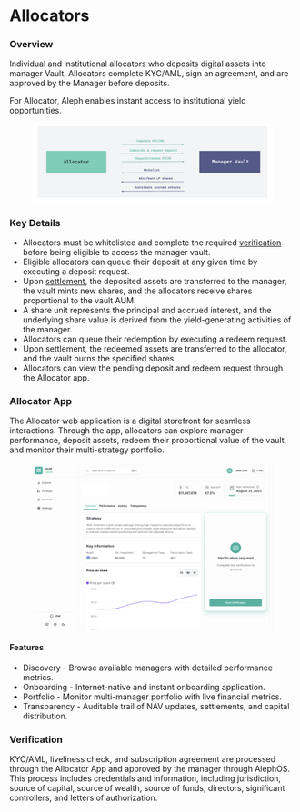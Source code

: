 # Allocators

### Overview

Individual and institutional allocators who deposits digital assets into manager Vault. Allocators complete KYC/AML, sign an agreement, and are approved by the Manager before deposits. &#x20;

For Allocator, Aleph enables instant access to institutional yield opportunities.&#x20;

<figure><img src="../../.gitbook/assets/allocators-overview.png" alt=""><figcaption></figcaption></figure>

### Key Details

* Allocators must be whitelisted and complete the required [verification](allocators.md#verification) before being eligible to access the manager vault.
* Eligible allocators can queue their deposit at any given time by executing a deposit request.
* Upon [settlement](../../learn/flows/settlement.md), the deposited assets are transferred to the manager, the vault mints new shares, and the allocators receive shares proportional to the vault AUM.&#x20;
* A share unit represents the principal and accrued interest, and the underlying share value is derived from the yield-generating activities of the manager. &#x20;
* Allocators can queue their redemption by executing a redeem request.
* Upon settlement, the redeemed assets are transferred to the allocator, and the vault burns the specified shares.
* Allocators can view the pending deposit and redeem request through the Allocator app.

### Allocator App

The Allocator web application is a digital storefront for seamless interactions. Through the app, allocators can explore manager performance, deposit assets, redeem their proportional value of the vault, and monitor their multi-strategy portfolio.  &#x20;

<figure><img src="../../.gitbook/assets/allocator-process-flow.png" alt="" width="563"><figcaption></figcaption></figure>

#### Features

* Discovery - Browse available managers with detailed performance metrics.
* Onboarding - Internet-native and instant onboarding application.&#x20;
* Portfolio - Monitor multi-manager portfolio with live financial metrics. &#x20;
* Transparency - Auditable trail of NAV updates, settlements, and capital distribution.



### Verification&#x20;

KYC/AML, liveliness check, and subscription agreement are processed through the Allocator App and approved by the manager through AlephOS. This process includes credentials and information, including jurisdiction, source of capital, source of wealth, source of funds, directors, significant controllers, and letters of authorization.
